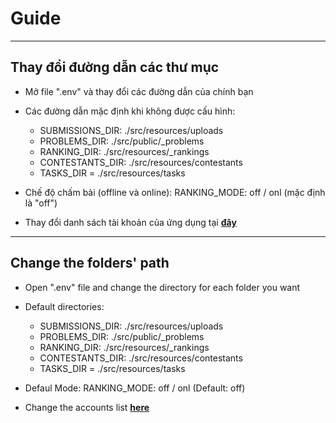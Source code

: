# Guide

---

## Thay đổi đường dẫn các thư mục

-   Mở file ".env" và thay đổi các đường dẫn của chính bạn

-   Các đường dẫn mặc định khi không được cấu hình:

    -   SUBMISSIONS_DIR: ./src/resources/uploads
    -   PROBLEMS_DIR: ./src/public/\_problems
    -   RANKING_DIR: ./src/resources/\_rankings
    -   CONTESTANTS_DIR: ./src/resources/contestants
    -   TASKS_DIR = ./src/resources/tasks

-   Chế độ chấm bài (offline và online):
    RANKING_MODE: off / onl (mặc định là "off")

-   Thay đổi danh sách tài khoản của ứng dụng tại [**đây**](./src/db/accounts.json)

---

## Change the folders' path

-   Open ".env" file and change the directory for each folder you want

-   Default directories:

    -   SUBMISSIONS_DIR: ./src/resources/uploads
    -   PROBLEMS_DIR: ./src/public/\_problems
    -   RANKING_DIR: ./src/resources/\_rankings
    -   CONTESTANTS_DIR: ./src/resources/contestants
    -   TASKS_DIR = ./src/resources/tasks

-   Defaul Mode:
    RANKING_MODE: off / onl (Default: off)

-   Change the accounts list [**here**](./src/db/accounts.json)
